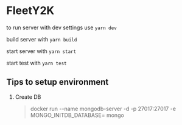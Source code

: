 # FleetY2K

to run server with dev settings use `yarn dev`

build server with `yarn build`

start server with `yarn start`

start test with `yarn test`

<!-- # Notes: -->

## Tips to setup environment

1. Create DB
   > docker run --name mongodb-server -d -p 27017:27017 -e MONGO_INITDB_DATABASE=<DB name> mongo
